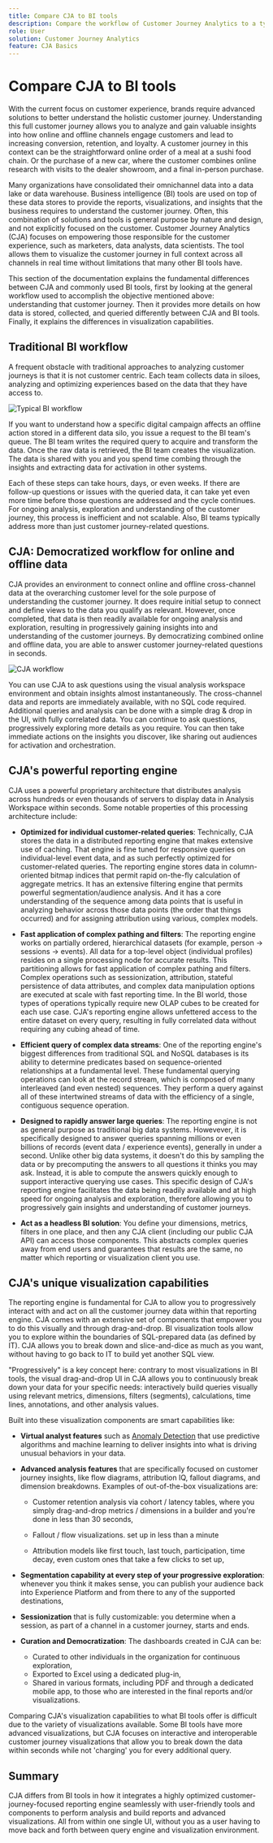 ```yaml
---
title: Compare CJA to BI tools
description: Compare the workflow of Customer Journey Analytics to a typical BI workflow
role: User
solution: Customer Journey Analytics
feature: CJA Basics
---
```


# Compare CJA to BI tools

With the current focus on customer experience, brands require advanced solutions to better understand the holistic customer journey. Understanding this full customer journey allows you to analyze and gain valuable insights into how online and offline channels engage customers and lead to increasing conversion, retention, and loyalty. A customer journey in this context can be the straightforward online order of a meal at a sushi food chain. Or the purchase of a new car, where the customer combines online research with visits to the dealer showroom, and a final in-person purchase.

Many organizations have consolidated their omnichannel data into a data lake or data warehouse. Business intelligence (BI) tools are used on top of these data stores to provide the reports, visualizations, and insights that the business requires to understand the customer journey. Often, this combination of solutions and tools is general purpose by nature and design, and not explicitly focused on the customer. Customer Journey Analytics (CJA) focuses on empowering those responsible for the customer experience, such as marketers, data analysts, data scientists. The tool allows them to visualize the customer journey in full context across all channels in real time without limitations that many other BI tools have.

This section of the documentation explains the fundamental differences between CJA and commonly used BI tools, first by looking at the general workflow used to accomplish the objective mentioned above: understanding that customer journey. Then it provides more details on how data is stored, collected, and queried differently between CJA and BI tools. Finally, it explains the differences in visualization capabilities.

## Traditional BI workflow

A frequent obstacle with traditional approaches to analyzing customer journeys is that it is not customer centric. Each team collects data in siloes, analyzing and optimizing experiences based on the data that they have access to.

![Typical BI workflow](./assets/biworkflow.png)

If you want to understand how a specific digital campaign affects an offline action stored in a different data silo, you issue a request to the BI team's queue. The BI team writes the required query to acquire and transform the data. Once the raw data is retrieved, the BI team creates the visualization. The data is shared with you and you spend time combing through the insights and extracting data for activation in other systems. 

Each of these steps can take hours, days, or even weeks. If there are follow-up questions or issues with the queried data, it can take yet even more time before those questions are addressed and the cycle continues. For ongoing analysis, exploration and understanding of the customer journey, this process is inefficient and not scalable. Also, BI teams typically address more than just customer journey-related questions.

## CJA: Democratized workflow for online and offline data

CJA provides an environment to connect online and offline cross-channel data at the overarching customer level for the sole purpose of understanding the customer journey. It does require initial setup to connect and define views to the data you qualify as relevant. However, once completed, that data is then readily available for ongoing analysis and exploration, resulting in progressively gaining insights into and understanding of the customer journeys. By democratizing combined online and offline data, you are able to answer customer journey-related questions in seconds.

![CJA workflow](./assets/cjaworkflow.png)

You can use CJA to ask questions using the visual analysis workspace environment and obtain insights almost instantaneously. The cross-channel data and reports are immediately available, with no SQL code required. Additional queries and analysis can be done with a simple drag & drop in the UI, with fully correlated data. You can continue to ask questions, progressively exploring more details as you require. You can then take immediate actions on the insights you discover, like sharing out audiences for activation and orchestration.

## CJA's powerful reporting engine

CJA uses a powerful proprietary architecture that distributes analysis across hundreds or even thousands of servers to display data in Analysis Workspace within seconds. Some notable properties of this processing architecture include:

* **Optimized for individual customer-related queries**: Technically, CJA stores the data in a distributed reporting engine that makes extensive use of caching. That engine is fine tuned for responsive queries on individual-level event data, and as such perfectly optimized for customer-related queries. The reporting engine stores data in column-oriented bitmap indices that permit rapid on-the-fly calculation of aggregate metrics. It has an extensive filtering engine that permits powerful segmentation/audience analysis. And it has a core understanding of the sequence among data points that is useful in analyzing behavior across those data points (the order that things occurred) and for assigning attribution using various, complex models.

* **Fast application of complex pathing and filters**: The reporting engine works on partially ordered, hierarchical datasets (for example, person -> sessions -> events). All data for a top-level object (individual profiles) resides on a single processing node for accurate results. This partitioning allows for fast application of complex pathing and filters. Complex operations such as sessionization, attribution, stateful persistence of data attributes, and complex data manipulation options are executed at scale with fast reporting time. In the BI world, those types of operations typically require new OLAP cubes to be created for each use case. CJA's reporting engine allows unfettered access to the entire dataset on every query, resulting in fully correlated data without requiring any cubing ahead of time.

* **Efficient query of complex data streams**: One of the reporting engine's biggest differences from traditional SQL and NoSQL databases is its ability to determine predicates based on sequence-oriented relationships at a fundamental level. These fundamental querying operations can look at the record stream, which is composed of many interleaved (and even nested) sequences. They perform a query against all of these intertwined streams of data with the efficiency of a single, contiguous sequence operation.

* **Designed to rapidly answer large queries**: The reporting engine is not as general purpose as traditional big data systems. Howevever, it is specifically designed to answer queries spanning millions or even billions of records (event data / experience events), generally in under a second. Unlike other big data systems, it doesn't do this by sampling the data or by precomputing the answers to all questions it thinks you may ask. Instead, it is able to compute the answers quickly enough to support interactive querying use cases. This specific design of CJA's reporting engine facilitates the data being readily available and at high speed for ongoing analysis and exploration, therefore allowing you to progressively gain insights and understanding of customer journeys.

* **Act as a headless BI solution**: You define your dimensions, metrics, filters in one place, and then any CJA client (including our public CJA API) can access those components. This abstracts complex queries away from end users and guarantees that results are the same, no matter which reporting or visualization client you use. 

## CJA's unique visualization capabilities

The reporting engine is fundamental for CJA to allow you to progressively interact with and act on all the customer journey data within that reporting engine. CJA comes with an extensive set of components that empower you to do this visually and through drag-and-drop. BI visualization tools allow you to explore within the boundaries of SQL-prepared data (as defined by IT). CJA allows you to break down and slice-and-dice as much as you want, without having to go back to IT to build yet another SQL view.  

"Progressively" is a key concept here: contrary to most visualizations in BI tools, the visual drag-and-drop UI in CJA allows you to continuously break down your data for your specific needs: interactively build queries visually using relevant metrics, dimensions, filters (segments), calculations, time lines, annotations, and other analysis values.

Built into these visualization components are smart capabilities like:

* **Virtual analyst features** such as [Anomaly Detection](/help/analysis-workspace/virtual-analyst/c-anomaly-detection/anomaly-detection.md) that use predictive algorithms and machine learning to deliver insights into what is driving unusual behaviors in your data.

* **Advanced analysis features** that are specifically focused on customer journey insights, like flow diagrams, attribution IQ, fallout diagrams, and dimension breakdowns. Examples of out-of-the-box visualizations are:

    * Customer retention analysis via cohort / latency tables, where you simply drag-and-drop metrics / dimensions in a builder and you're done in less than 30 seconds,

    * Fallout / flow visualizations. set up in less than a minute
    
    * Attribution models like first touch, last touch, participation, time decay, even custom ones that take a few clicks to set up,

*  **Segmentation capability at every step of your progressive exploration**: whenever you think it makes sense, you can publish your audience back into Experience Platform and from there to any of the supported destinations, 

*  **Sessionization** that is fully customizable: you determine when a session, as part of a channel in a customer journey, starts and ends.

*  **Curation and Democratization**: The dashboards created in CJA can be:

    * Curated to other individuals in the organization for continuous exploration, 
    * Exported to Excel using a dedicated plug-in, 
    * Shared in various formats, including PDF and through a dedicated mobile app, to those who are interested in the final reports and/or visualizations. 

Comparing CJA's visualization capabilities to what BI tools offer is difficult due to the variety of visualizations available. Some BI tools have more advanced visualizations, but CJA focuses on interactive and interoperable customer journey visualizations that allow you to break down the data within seconds while not 'charging' you for every additional query.


## Summary

CJA differs from BI tools in how it integrates a highly optimized customer-journey-focused reporting engine seamlessly with user-friendly tools and components to perform analysis and build reports and advanced visualizations. All from within one single UI, without you as a user having to move back and forth between query engine and visualization environment. 

